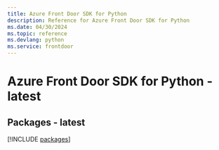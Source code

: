 ```yaml
---
title: Azure Front Door SDK for Python
description: Reference for Azure Front Door SDK for Python
ms.date: 04/30/2024
ms.topic: reference
ms.devlang: python
ms.service: frontdoor
---
```

# Azure Front Door SDK for Python - latest
## Packages - latest
[!INCLUDE [packages](front-door-index.md)]